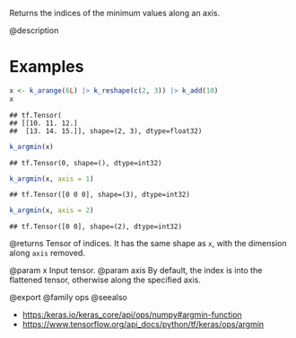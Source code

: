 Returns the indices of the minimum values along an axis.

@description

# Examples

```r
x <- k_arange(6L) |> k_reshape(c(2, 3)) |> k_add(10)
x
```

```
## tf.Tensor(
## [[10. 11. 12.]
##  [13. 14. 15.]], shape=(2, 3), dtype=float32)
```

```r
k_argmin(x)
```

```
## tf.Tensor(0, shape=(), dtype=int32)
```

```r
k_argmin(x, axis = 1)
```

```
## tf.Tensor([0 0 0], shape=(3), dtype=int32)
```

```r
k_argmin(x, axis = 2)
```

```
## tf.Tensor([0 0], shape=(2), dtype=int32)
```

@returns
Tensor of indices. It has the same shape as `x`, with the dimension
along `axis` removed.

@param x Input tensor.
@param axis By default, the index is into the flattened tensor, otherwise
    along the specified axis.

@export
@family ops
@seealso
+ <https:/keras.io/keras_core/api/ops/numpy#argmin-function>
+ <https://www.tensorflow.org/api_docs/python/tf/keras/ops/argmin>

